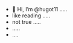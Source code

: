 - 👋 Hi, I’m @hugot11 .....
- like reading .....
- not true .....
- .....
- ....
<!---
hugot11/hugot11 is a ✨ special ✨ repository because its `README.md` (this file) appears on your GitHub profile.
You can click the Preview link to take a look at your changes.
--->
